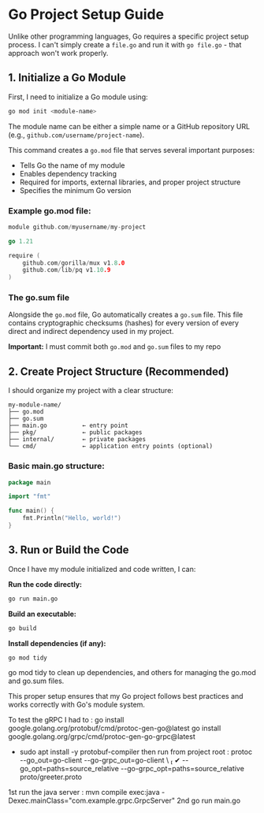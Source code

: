 # Go Project Setup Guide

Unlike other programming languages, Go requires a specific project setup process. I can't simply create a `file.go` and run it with `go file.go` - that approach won't work properly.

## 1. Initialize a Go Module

First, I need to initialize a Go module using:

```bash
go mod init <module-name>
```

The module name can be either a simple name or a GitHub repository URL (e.g., `github.com/username/project-name`).

This command creates a `go.mod` file that serves several important purposes:
- Tells Go the name of my module
- Enables dependency tracking
- Required for imports, external libraries, and proper project structure
- Specifies the minimum Go version

### Example go.mod file:

```go
module github.com/myusername/my-project

go 1.21

require (
    github.com/gorilla/mux v1.8.0
    github.com/lib/pq v1.10.9
)
```

### The go.sum file

Alongside the `go.mod` file, Go automatically creates a `go.sum` file. This file contains cryptographic checksums (hashes) for every version of every direct and indirect dependency used in my project.

**Important:** I must commit both `go.mod` and `go.sum` files to my repo
## 2. Create Project Structure (Recommended)

I should organize my project with a clear structure:

```
my-module-name/
├── go.mod
├── go.sum
├── main.go          ← entry point
├── pkg/             ← public packages
├── internal/        ← private packages
└── cmd/             ← application entry points (optional)
```

### Basic main.go structure:

```go
package main

import "fmt"

func main() {
    fmt.Println("Hello, world!")
}
```

## 3. Run or Build the Code

Once I have my module initialized and code written, I can:

**Run the code directly:**
```bash
go run main.go
```

**Build an executable:**
```bash
go build
```

**Install dependencies (if any):**
```bash
go mod tidy
```
go mod tidy to clean up dependencies, and others for managing the go.mod and go.sum files.

This proper setup ensures that my Go project follows best practices and works correctly with Go's module system.


To test the gRPC I had to :
go install google.golang.org/protobuf/cmd/protoc-gen-go@latest
go install google.golang.org/grpc/cmd/protoc-gen-go-grpc@latest
+ sudo apt install -y protobuf-compiler
then run from project root : 
protoc --go_out=go-client --go-grpc_out=go-client \                                                                                ✔ 
  --go_opt=paths=source_relative --go-grpc_opt=paths=source_relative \
  proto/greeter.proto


1st run the java server : mvn compile exec:java -Dexec.mainClass="com.example.grpc.GrpcServer"
2nd go run main.go
